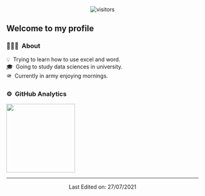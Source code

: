 <p align="center">
    <img align="center" alt="visitors" src="https://imgur.com/JmsTaQH.png" />
</p>
  <h2 align="left">Welcome to my profile</h2>
</p>

### 👨🏻‍💻 &nbsp;About

💡 &nbsp;Trying to learn how to use excel and word.\
🎓 &nbsp;Going to study data sciences in university.\
🪖 &nbsp;Currently in army enjoying mornings.

### ⚙️ &nbsp;GitHub Analytics

<p align="left">
<a href="https://github.com/AVS1508">
  <img height="180em" src="https://github-readme-stats-eight-theta.vercel.app/api?username=KasperiP&show_icons=true&theme=dark&include_all_commits=true&count_private=true"/>
</a>
</p>



<div align="center">

------
    
Last Edited on: 27/07/2021
